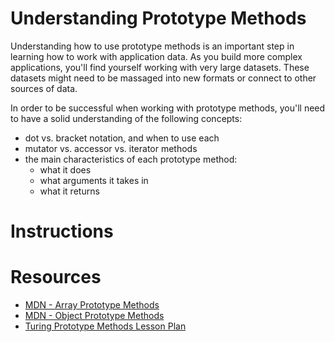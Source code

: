 # Understanding Prototype Methods

Understanding how to use prototype methods is an important step in learning how to work with application data. As you build more complex applications, you'll find yourself working with very large datasets. These datasets might need to be massaged into new formats or connect to other sources of data.

In order to be successful when working with prototype methods, you'll need to have a solid understanding of the following concepts:

* dot vs. bracket notation, and when to use each
* mutator vs. accessor vs. iterator methods
* the main characteristics of each prototype method:
  * what it does
  * what arguments it takes in
  * what it returns

# Instructions

# Resources

* [MDN - Array Prototype Methods](https://developer.mozilla.org/en-US/docs/Web/JavaScript/Reference/Global_Objects/Array/prototype#Methods)
* [MDN - Object Prototype Methods](https://developer.mozilla.org/en-US/docs/Web/JavaScript/Reference/Global_Objects/Object#Methods_of_the_Object_constructor)
* [Turing Prototype Methods Lesson Plan](http://frontend.turing.io/lessons/module-2/arrays-objects/index.html)